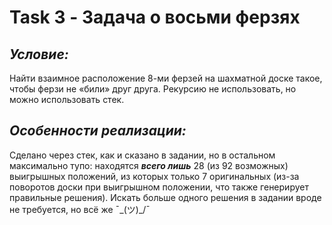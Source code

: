 # Task 3 - Задача о восьми ферзях
## ***Условие:***
Найти взаимное расположение 8-ми ферзей на шахматной доске такое, чтобы ферзи
не «били» друг друга. Рекурсию не использовать, но можно использовать стек.
## ***Особенности реализации:***
Сделано через стек, как и сказано в задании, но в остальном максимально тупо: 
находятся ***всего лишь*** 28 (из 92 возможных) выигрышных положений, из которых только 7 оригинальных 
(из-за поворотов доски при выигрышном положении, что также генерирует правильные решения).
Искать больше одного решения в задании вроде не требуется, но всё же ¯\_(ツ)_/¯
